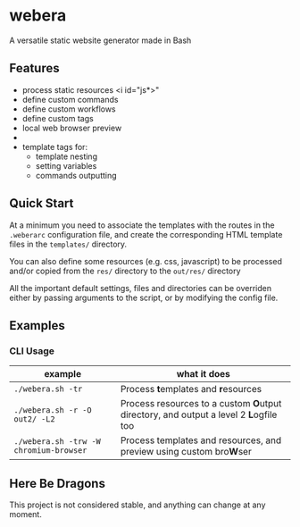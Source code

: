 # webera

A versatile static website generator made in Bash

## Features

- process static resources  <i id="css"></i><i id="js*>"</i><i id="woff2"></i>
- define custom commands
- define custom workflows
- define custom tags
- local web browser preview
- 
- template tags for:
  - template nesting
  - setting variables
  - commands outputting

## Quick Start

At a minimum you need to associate the templates with the routes in the `.weberarc` configuration file, and create the corresponding HTML template files in the `templates/` directory.

You can also define some resources (e.g. css, javascript) to be processed and/or copied from the `res/` directory to the `out/res/` directory

All the important default settings, files and directories can be overriden either by passing arguments to the script, or by modifying the config file.

## Examples

### CLI Usage

<table><thead>

<tr>
<th>example</th>
<th>what it does</th>
</tr>

</thead><tbody>

<tr>
<td><code>./webera.sh -tr</code></td>
<td>Process <b>t</b>emplates and <b>r</b>esources</td>
</tr>

<tr>
<td><code>./webera.sh -r -O out2/ -L2</code></td>
<td>Process resources to a custom <b>O</b>utput directory, and output a level 2 <b>L</b>ogfile too</td>
</tr>

<tr>
<td><code>./webera.sh -trw -W chromium-browser</code></td>
<td>Process templates and resources, and preview using custom bro<b>W</b>ser</td>
</tr>

</tbody></table>


## Here Be Dragons

This project is not considered stable, and anything can change at any moment.
